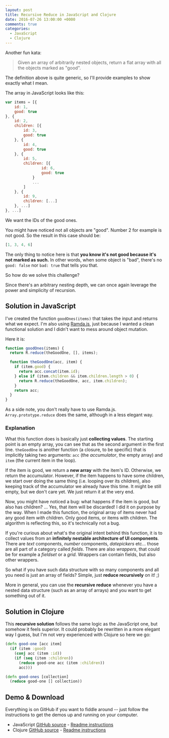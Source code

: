 ```yaml
---
layout: post
title: Recursive Reduce in JavaScript and Clojure
date: 2016-07-26 13:00:00 +0000
comments: true
categories:
  - JavaScript
  - Clojure
---
```


Another fun kata:

> Given an array of arbitrarily nested objects, return a flat array with all the objects marked as "good".

The definition above is quite generic, so I'll provide examples to show
exactly what I mean.

The array in JavaScript looks like this:

``` javascript
var items = [{
    id: 1,
    good: true
}, {
    id: 2,
    children: [{
        id: 3,
        good: true
    }, {
        id: 4,
        good: true
    }, {
        id: 5,
        children: [{
                id: 6,
                good: true
            }
            ...
        ]
    }, {
        id: 9,
        children: [...]
    }, ...]
}, ...]
```

We want the IDs of the good ones.

You might have noticed not all objects are "good". Number 2 for example
is not good. So the result in this case should be:

``` javascript
[1, 3, 4, 6]
```

The only thing to notice here is that **you know it's not good because
it's not marked as such.** In other words, when some object is "bad",
there's no `good: false` nor `bad: true` that tells you that.

So how do we solve this challenge?

Since there's an arbitrary nesting depth, we can once again leverage the
power and simplicity of recursion.

## Solution in JavaScript

I've created the function `goodOnes(items)` that takes the input and
returns what we expect. I'm also using [Ramda.js](https://github.com/ramda/ramda), just because I wanted a clean functional solution and I didn't want to mess around
object mutation.

Here it is:

``` javascript
function goodOnes(items) {
  return R.reduce(theGoodOne, [], items);

  function theGoodOne(acc, item) {
    if (item.good) {
      return acc.concat(item.id);
    } else if (item.children && item.children.length > 0) {
      return R.reduce(theGoodOne, acc, item.children);
    }
    return acc;
  }
}
```


As a side note, you don't really have to use Ramda.js.
`Array.prototype.reduce` does the same, although in a less elegant way.

### Explanation

What this function does is basically just **collecting values**. The
starting point is an empty array, you can see that as the second
argument in the first line. `theGoodOne` is another function (a closure,
to be specific) that is implicitly taking two arguments: `acc` (the
*accumulator*, the empty array) and `item` (the current item in the loop).

If the item is good, we return a **new array** with the item's ID.
Otherwise, we return the accumulator. However, if the item happens to
have some children, we start over doing the same thing (i.e. looping
over its children), also keeping track of the accumulator we already
have this time. It might be still empty, but we don't care yet. We just
return it at the very end.

Now, you might have noticed a bug: what happens if the item is good, but also
has children? ... Yes, that item will be discarded! I did it on purpose
by the way. When I made this function, the original array of items never
had any good item *with* children. Only good items, or items with children.
The algorithm is reflecting this, so it's technically not a bug.

If you're curious about what's the original intent behind this function, it is to
collect values from an **infinitely nestable architecture of UI components**.
There are *text* components, *number* components, *datepickers* etc...
those are all part of a category called *fields*. There are also
*wrappers*, that could be for example a *fieldset* or a *grid*. Wrappers can
contain fields, but also other wrappers.

So what if you have such data structure with so many components and all
you need is just an array of fields? Simple, just **reduce recursively**
on it! ;)

More in general, you can use the **recursive reduce** whenever you have
a nested data structure (such as an array of arrays) and you want to get something out of it.


## Solution in Clojure

This **recursive solution** follows the same logic as the JavaScript
one, but somehow it feels superior. It could probably be rewritten in a
more elegant way I guess, but I'm not very experienced with Clojure so
here we go:

``` clojure
(defn good-one [acc item]
  (if (item :good)
    (conj acc (item :id))
    (if (seq (item :children))
      (reduce good-one acc (item :children))
      acc)))

(defn good-ones [collection]
  (reduce good-one [] collection))
```

## Demo & Download

Everything is on GitHub if you want to fiddle around -- just follow the instructions to get the demos up and running on your computer.

- JavaScript [GitHub source](https://github.com/simonewebdesign/es2015-recursive-reduce/blob/master/main.js) - [Readme instructions](https://github.com/simonewebdesign/es2015-recursive-reduce#readme)
- Clojure [GitHub source](https://github.com/simonewebdesign/clojure-recursive-reduce/blob/master/test/clojure_recursive_reduce/core_test.clj) - [Readme instructions](https://github.com/simonewebdesign/clojure-recursive-reduce#readme)

